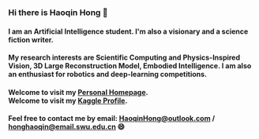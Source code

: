 ### Hi there is Haoqin Hong 👋

#### I am an Artificial Intelligence student. I'm also a visionary and a science fiction writer. 

#### My research interests are Scientific Computing and Physics-Inspired Vision, 3D Large Reconstruction Model, Embodied Intelligence. I am also an enthusiast for robotics and deep-learning competitions. 

#### Welcome to visit my [Personal Homepage](//haoqinhong.github.io/).<br> Welcome to visit my [Kaggle Profile](https://www.kaggle.com/haoqinhong).

#### Feel free to contact me by email: HaoqinHong@outlook.com / honghaoqin@email.swu.edu.cn 😄

<!--
**HaoqinHong/haoqinhong** is a ✨ _special_ ✨ repository because its `README.md` (this file) appears on your GitHub profile.

Here are some ideas to get you started:

- 🔭 I’m currently working on ...
- 🌱 I’m currently learning ...
- 👯 I’m looking to collaborate on ...
- 🤔 I’m looking for help with ...
- 💬 Ask me about ...
- 📫 How to reach me: ...
- 😄 Pronouns: ...
- ⚡ Fun fact: ...
-->
